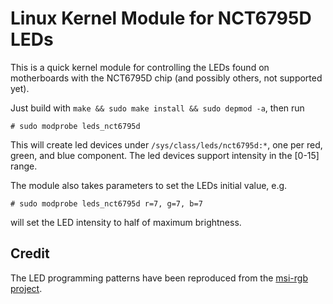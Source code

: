Linux Kernel Module for NCT6795D LEDs
====================================

This is a quick kernel module for controlling the LEDs found on motherboards
with the NCT6795D chip (and possibly others, not supported yet).

Just build with `make && sudo make install && sudo depmod -a`, then run

    # sudo modprobe leds_nct6795d

This will create led devices under `/sys/class/leds/nct6795d:*`, one per red,
green, and blue component. The led devices support intensity in the [0-15]
range.

The module also takes parameters to set the LEDs initial value, e.g.

    # sudo modprobe leds_nct6795d r=7, g=7, b=7

will set the LED intensity to half of maximum brightness.

Credit
------
The LED programming patterns have been reproduced from the
[msi-rgb project](https://github.com/nagisa/msi-rgb).
